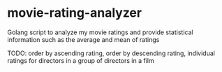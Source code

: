 # movie-rating-analyzer
Golang script to analyze my movie ratings and provide statistical information such as the average and mean of ratings

TODO: order by ascending rating, order by descending rating, individual ratings for directors in a group of directors in a film